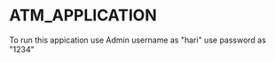 # ATM_APPLICATION


To run this appication use Admin username as "hari"
                       use password as "1234"